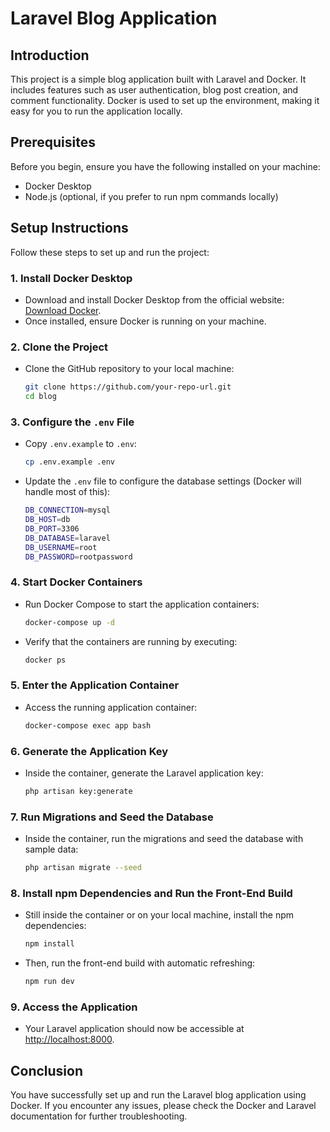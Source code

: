 
# Laravel Blog Application

## Introduction

This project is a simple blog application built with Laravel and Docker. It includes features such as user authentication, blog post creation, and comment functionality. Docker is used to set up the environment, making it easy for you to run the application locally.

## Prerequisites

Before you begin, ensure you have the following installed on your machine:
- Docker Desktop
- Node.js (optional, if you prefer to run npm commands locally)

## Setup Instructions

Follow these steps to set up and run the project:

### 1. Install Docker Desktop
- Download and install Docker Desktop from the official website: [Download Docker](https://www.docker.com/products/docker-desktop).
- Once installed, ensure Docker is running on your machine.

### 2. Clone the Project
- Clone the GitHub repository to your local machine:
    ```bash
    git clone https://github.com/your-repo-url.git
    cd blog
    ```

### 3. Configure the `.env` File
- Copy `.env.example` to `.env`:
    ```bash
    cp .env.example .env
    ```
- Update the `.env` file to configure the database settings (Docker will handle most of this):
    ```bash
    DB_CONNECTION=mysql
    DB_HOST=db
    DB_PORT=3306
    DB_DATABASE=laravel
    DB_USERNAME=root
    DB_PASSWORD=rootpassword
    ```

### 4. Start Docker Containers
- Run Docker Compose to start the application containers:
    ```bash
    docker-compose up -d
    ```
- Verify that the containers are running by executing:
    ```bash
    docker ps
    ```

### 5. Enter the Application Container
- Access the running application container:
    ```bash
    docker-compose exec app bash
    ```

### 6. Generate the Application Key
- Inside the container, generate the Laravel application key:
    ```bash
    php artisan key:generate
    ```

### 7. Run Migrations and Seed the Database
- Inside the container, run the migrations and seed the database with sample data:
    ```bash
    php artisan migrate --seed
    ```

### 8. Install npm Dependencies and Run the Front-End Build
- Still inside the container or on your local machine, install the npm dependencies:
    ```bash
    npm install
    ```
- Then, run the front-end build with automatic refreshing:
    ```bash
    npm run dev
    ```

### 9. Access the Application
- Your Laravel application should now be accessible at [http://localhost:8000](http://localhost:8000).

## Conclusion

You have successfully set up and run the Laravel blog application using Docker. If you encounter any issues, please check the Docker and Laravel documentation for further troubleshooting.

